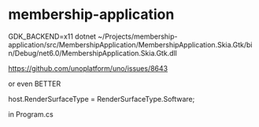 # membership-application

GDK_BACKEND=x11 dotnet ~/Projects/membership-application/src/MembershipApplication/MembershipApplication.Skia.Gtk/bin/Debug/net6.0/MembershipApplication.Skia.Gtk.dll

https://github.com/unoplatform/uno/issues/8643

or even BETTER

host.RenderSurfaceType = RenderSurfaceType.Software;

in Program.cs